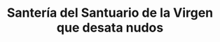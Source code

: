 ---
title: "Santería del Santuario de la Virgen que desata nudos"
url: /ciudad-autonoma-de-buenos-aires/santeria-del-santuario-de-la-virgen-que-desata-nudos/
shop: religión
---